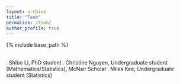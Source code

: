 ```yaml
---
layout: archive
title: "Team"
permalink: /team/
author_profile: true
---
```


{% include base_path %}

<br/> 

<img src="https://yaozheng-stat.github.io/images/profile.png" style="zoom:20%;" /> 
Shibo Li, PhD student

<img src="https://yaozheng-stat.github.io/images/profile.png" style="zoom:20%;" /> 
Christine Nguyen, Undergraduate student (Mathematics/Statistics), McNair Scholar

<img src="https://yaozheng-stat.github.io/images/profile.png" style="zoom:20%;" /> 
Miles Kee, Undergraduate student (Statistics)

